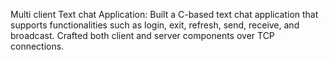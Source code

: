 Multi client Text chat Application: Built a C-based text chat application that supports functionalities such as login, exit, refresh, send, receive, and broadcast. Crafted both client and server components over TCP connections.

